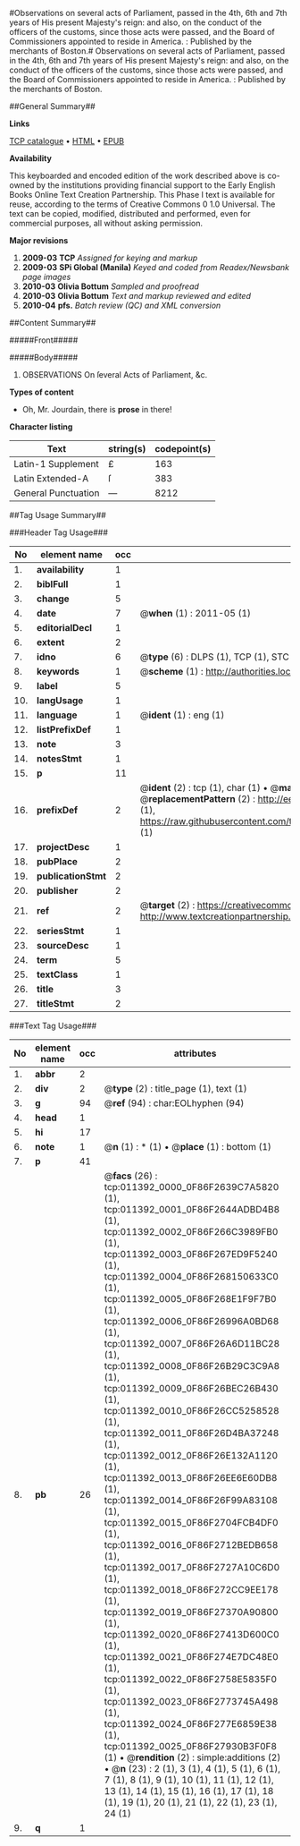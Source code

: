 #Observations on several acts of Parliament, passed in the 4th, 6th and 7th years of His present Majesty's reign: and also, on the conduct of the officers of the customs, since those acts were passed, and the Board of Commissioners appointed to reside in America. : Published by the merchants of Boston.#
Observations on several acts of Parliament, passed in the 4th, 6th and 7th years of His present Majesty's reign: and also, on the conduct of the officers of the customs, since those acts were passed, and the Board of Commissioners appointed to reside in America. : Published by the merchants of Boston.

##General Summary##

**Links**

[TCP catalogue](http://www.ota.ox.ac.uk/tcp/)  • 
[HTML](http://tei.it.ox.ac.uk/tcp/Texts-HTML/free/N08/N08928.html)  • 
[EPUB](http://tei.it.ox.ac.uk/tcp/Texts-EPUB/free/N08/N08928.epub)

**Availability**

This keyboarded and encoded edition of the
	       work described above is co-owned by the institutions
	       providing financial support to the Early English Books
	       Online Text Creation Partnership. This Phase I text is
	       available for reuse, according to the terms of Creative
	       Commons 0 1.0 Universal. The text can be copied,
	       modified, distributed and performed, even for
	       commercial purposes, all without asking permission.

**Major revisions**

1. __2009-03__ __TCP__ *Assigned for keying and markup*
1. __2009-03__ __SPi Global (Manila)__ *Keyed and coded from Readex/Newsbank page images*
1. __2010-03__ __Olivia Bottum__ *Sampled and proofread*
1. __2010-03__ __Olivia Bottum__ *Text and markup reviewed and edited*
1. __2010-04__ __pfs.__ *Batch review (QC) and XML conversion*

##Content Summary##

#####Front#####

#####Body#####

1. OBSERVATIONS On ſeveral Acts of Parliament, &c.

**Types of content**

  * Oh, Mr. Jourdain, there is **prose** in there!

**Character listing**


|Text|string(s)|codepoint(s)|
|---|---|---|
|Latin-1 Supplement|£|163|
|Latin Extended-A|ſ|383|
|General Punctuation|—|8212|

##Tag Usage Summary##

###Header Tag Usage###

|No|element name|occ|attributes|
|---|---|---|---|
|1.|__availability__|1||
|2.|__biblFull__|1||
|3.|__change__|5||
|4.|__date__|7| @__when__ (1) : 2011-05 (1)|
|5.|__editorialDecl__|1||
|6.|__extent__|2||
|7.|__idno__|6| @__type__ (6) : DLPS (1), TCP (1), STC (1), NOTIS (1), IMAGE-SET (1), EVANS-CITATION (1)|
|8.|__keywords__|1| @__scheme__ (1) : http://authorities.loc.gov/ (1)|
|9.|__label__|5||
|10.|__langUsage__|1||
|11.|__language__|1| @__ident__ (1) : eng (1)|
|12.|__listPrefixDef__|1||
|13.|__note__|3||
|14.|__notesStmt__|1||
|15.|__p__|11||
|16.|__prefixDef__|2| @__ident__ (2) : tcp (1), char (1)  •  @__matchPattern__ (2) : ([0-9\-]+):([0-9IVX]+) (1), (.+) (1)  •  @__replacementPattern__ (2) : http://eebo.chadwyck.com/downloadtiff?vid=$1&page=$2 (1), https://raw.githubusercontent.com/textcreationpartnership/Texts/master/tcpchars.xml#$1 (1)|
|17.|__projectDesc__|1||
|18.|__pubPlace__|2||
|19.|__publicationStmt__|2||
|20.|__publisher__|2||
|21.|__ref__|2| @__target__ (2) : https://creativecommons.org/publicdomain/zero/1.0/ (1), http://www.textcreationpartnership.org/docs/. (1)|
|22.|__seriesStmt__|1||
|23.|__sourceDesc__|1||
|24.|__term__|5||
|25.|__textClass__|1||
|26.|__title__|3||
|27.|__titleStmt__|2||


###Text Tag Usage###

|No|element name|occ|attributes|
|---|---|---|---|
|1.|__abbr__|2||
|2.|__div__|2| @__type__ (2) : title_page (1), text (1)|
|3.|__g__|94| @__ref__ (94) : char:EOLhyphen (94)|
|4.|__head__|1||
|5.|__hi__|17||
|6.|__note__|1| @__n__ (1) : * (1)  •  @__place__ (1) : bottom (1)|
|7.|__p__|41||
|8.|__pb__|26| @__facs__ (26) : tcp:011392_0000_0F86F2639C7A5820 (1), tcp:011392_0001_0F86F2644ADBD4B8 (1), tcp:011392_0002_0F86F266C3989FB0 (1), tcp:011392_0003_0F86F267ED9F5240 (1), tcp:011392_0004_0F86F268150633C0 (1), tcp:011392_0005_0F86F268E1F9F7B0 (1), tcp:011392_0006_0F86F26996A0BD68 (1), tcp:011392_0007_0F86F26A6D11BC28 (1), tcp:011392_0008_0F86F26B29C3C9A8 (1), tcp:011392_0009_0F86F26BEC26B430 (1), tcp:011392_0010_0F86F26CC5258528 (1), tcp:011392_0011_0F86F26D4BA37248 (1), tcp:011392_0012_0F86F26E132A1120 (1), tcp:011392_0013_0F86F26EE6E60DB8 (1), tcp:011392_0014_0F86F26F99A83108 (1), tcp:011392_0015_0F86F2704FCB4DF0 (1), tcp:011392_0016_0F86F2712BEDB658 (1), tcp:011392_0017_0F86F2727A10C6D0 (1), tcp:011392_0018_0F86F272CC9EE178 (1), tcp:011392_0019_0F86F27370A90800 (1), tcp:011392_0020_0F86F27413D600C0 (1), tcp:011392_0021_0F86F274E7DC48E0 (1), tcp:011392_0022_0F86F2758E5835F0 (1), tcp:011392_0023_0F86F2773745A498 (1), tcp:011392_0024_0F86F277E6859E38 (1), tcp:011392_0025_0F86F27930B3F0F8 (1)  •  @__rendition__ (2) : simple:additions (2)  •  @__n__ (23) : 2 (1), 3 (1), 4 (1), 5 (1), 6 (1), 7 (1), 8 (1), 9 (1), 10 (1), 11 (1), 12 (1), 13 (1), 14 (1), 15 (1), 16 (1), 17 (1), 18 (1), 19 (1), 20 (1), 21 (1), 22 (1), 23 (1), 24 (1)|
|9.|__q__|1||
